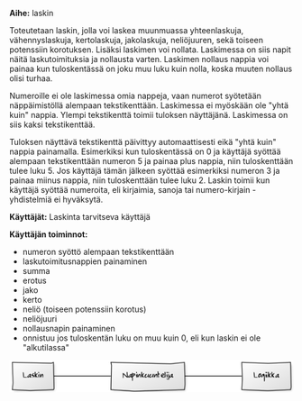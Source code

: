 **Aihe:** laskin 

Toteutetaan laskin, jolla voi laskea muunmuassa yhteenlaskuja, vähennyslaskuja, kertolaskuja, jakolaskuja, neliöjuuren, sekä toiseen potenssiin korotuksen. Lisäksi laskimen voi nollata. Laskimessa on siis napit näitä laskutoimituksia ja nollausta varten. Laskimen nollaus nappia voi painaa kun tuloskentässä on joku muu luku kuin nolla, koska muuten nollaus olisi turhaa.

Numeroille ei ole laskimessa omia nappeja, vaan numerot syötetään näppäimistöllä alempaan tekstikenttään. Laskimessa ei myöskään ole "yhtä kuin" nappia. Ylempi tekstikenttä toimii tuloksen näyttäjänä. Laskimessa on siis kaksi tekstikenttää. 

Tuloksen näyttävä tekstikenttä päivittyy automaattisesti eikä "yhtä kuin" nappia painamalla. Esimerkiksi kun tuloskentässä on 0 ja käyttäjä syöttää alempaan tekstikenttään numeron 5 ja painaa plus nappia, niin tuloskenttään tulee luku 5. Jos käyttäjä tämän jälkeen syöttää esimerkiksi numeron 3 ja painaa miinus nappia, niin tuloskenttään tulee luku 2. Laskin toimii kun käyttäjä syöttää numeroita, eli kirjaimia, sanoja tai numero-kirjain -yhdistelmiä ei hyväksytä.

**Käyttäjät:** Laskinta tarvitseva käyttäjä

**Käyttäjän toiminnot:**

* numeron syöttö alempaan tekstikenttään
* laskutoimitusnappien painaminen
 * summa
 * erotus
 * jako
 * kerto
 * neliö (toiseen potenssiin korotus)
 * neliöjuuri
* nollausnapin painaminen
 * onnistuu jos tuloskentän luku on muu kuin 0, eli kun laskin ei ole "alkutilassa"

 ![Luokkakaavio](luokkaKaavio.png "Luokkakaavio")


